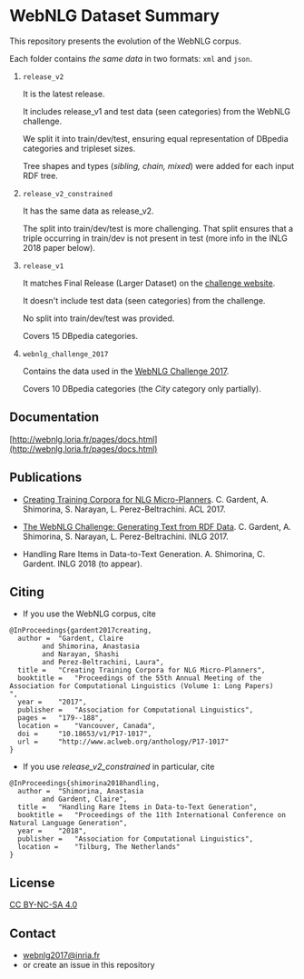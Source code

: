 # WebNLG Dataset Summary

This repository presents the evolution of the WebNLG corpus.

Each folder contains *the same data* in two formats: `xml` and `json`.

1. `release_v2`
	
	It is the latest release.

	It includes release_v1 and test data (seen categories) from the WebNLG challenge.

	We split it into train/dev/test, ensuring equal representation of DBpedia categories and tripleset sizes.

	Tree shapes and types (_sibling, chain, mixed_) were added for each input RDF tree.

2. `release_v2_constrained`

	It has the same data as release_v2.

	The split into train/dev/test is more challenging. That split ensures that a triple occurring in train/dev is not present in test (more info in the INLG 2018 paper below).

3. `release_v1`

	It matches Final Release (Larger Dataset) on the [challenge website](http://webnlg.loria.fr/pages/results.html).

	It doesn't include test data (seen categories) from the challenge.

	No split into train/dev/test was provided.
	
	Covers 15 DBpedia categories.

4. `webnlg_challenge_2017`

	Contains the data used in the [WebNLG Challenge 2017](http://webnlg.loria.fr/pages/results.html).
	
	Covers 10 DBpedia categories (the _City_ category only partially). 

## Documentation

[http://webnlg.loria.fr/pages/docs.html](http://webnlg.loria.fr/pages/docs.html)

## Publications
* [Creating Training Corpora for NLG Micro-Planners](http://www.aclweb.org/anthology/P17-1017). C. Gardent, A. Shimorina, S. Narayan, L. Perez-Beltrachini. ACL 2017.

* [The WebNLG Challenge: Generating Text from RDF Data](http://aclweb.org/anthology/W17-3518). C. Gardent, A. Shimorina, S. Narayan, L. Perez-Beltrachini. INLG 2017.

* Handling Rare Items in Data-to-Text Generation. A. Shimorina, C. Gardent. INLG 2018 (to appear).

## Citing

* If you use the WebNLG corpus, cite

```
@InProceedings{gardent2017creating,
  author = 	"Gardent, Claire
		and Shimorina, Anastasia
		and Narayan, Shashi
		and Perez-Beltrachini, Laura",
  title = 	"Creating Training Corpora for NLG Micro-Planners",
  booktitle = 	"Proceedings of the 55th Annual Meeting of the Association for Computational Linguistics (Volume 1: Long Papers)    ",
  year = 	"2017",
  publisher = 	"Association for Computational Linguistics",
  pages = 	"179--188",
  location = 	"Vancouver, Canada",
  doi = 	"10.18653/v1/P17-1017",
  url = 	"http://www.aclweb.org/anthology/P17-1017"
}
```

* If you use _release_v2_constrained_ in particular, cite

```
@InProceedings{shimorina2018handling,
  author = 	"Shimorina, Anastasia
		and Gardent, Claire",
  title = 	"Handling Rare Items in Data-to-Text Generation",
  booktitle = 	"Proceedings of the 11th International Conference on Natural Language Generation",
  year = 	"2018",
  publisher = 	"Association for Computational Linguistics",
  location = 	"Tilburg, The Netherlands"
}
```

## License
[CC BY-NC-SA 4.0](https://creativecommons.org/licenses/by-nc-sa/4.0/)

## Contact
* webnlg2017@inria.fr
* or create an issue in this repository
 
